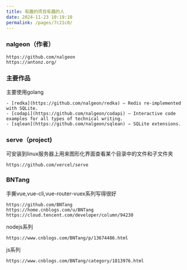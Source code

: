 ```yaml
---
title: 有趣的项目有趣的人
date: 2024-11-23 10:19:10
permalink: /pages/7c21c0/
---
```

### nalgeon（作者）

```
https://github.com/nalgeon
https://antonz.org/
```

### 主要作品

主要使用golang

```
- [redka](https://github.com/nalgeon/redka) — Redis re-implemented with SQLite.
- [codapi](https://github.com/nalgeon/codapi) — Interactive code examples for all types of technical writing.
- [sqlean](https://github.com/nalgeon/sqlean) — SQLite extensions.
```



### serve（project)

可安装到linux服务器上用来图形化界面查看某个目录中的文件和子文件夹

```
https://github.com/vercel/serve
```

### BNTang

手撕vue,vue-cli,vue-router-vuex系列写得很好

```
https://github.com/BNTang
https://home.cnblogs.com/u/BNTang
https://cloud.tencent.com/developer/column/94230
```

nodejs系列

```
https://www.cnblogs.com/BNTang/p/13674486.html
```

js系列

```
https://www.cnblogs.com/BNTang/category/1813976.html
```

